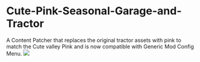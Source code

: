 # Cute-Pink-Seasonal-Garage-and-Tractor
A Content Patcher that replaces the original tractor assets with pink to match the Cute valley Pink and is now compatible with Generic Mod Config Menu.
![](https://staticdelivery.nexusmods.com/mods/1303/images/16042/16042-1680010699-1630559833.png)

